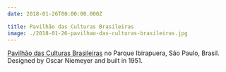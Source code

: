 ```yaml
---
date: 2018-01-26T00:00:00.000Z

title: Pavilhão das Culturas Brasileiras
image: ./2018-01-26-pavilhao-das-culturas-brasileiras.jpg
---
```


[Pavilhão das Culturas Brasileiras](https://parqueibirapuera.org/equipamentos-parque-ibirapuera/pavilhao-das-culturas-brasileiras/) no Parque Ibirapuera, São Paulo, Brasil. Designed by Oscar Niemeyer and built in 1951.
